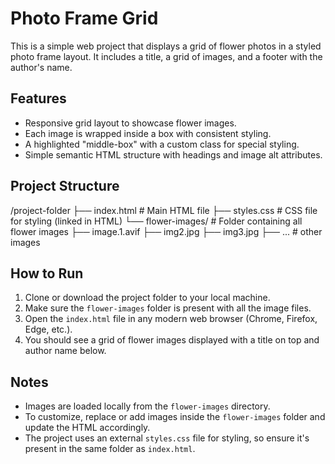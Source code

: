 # Photo Frame Grid

This is a simple web project that displays a grid of flower photos in a styled photo frame layout. It includes a title, a grid of images, and a footer with the author's name.

## Features

- Responsive grid layout to showcase flower images.
- Each image is wrapped inside a box with consistent styling.
- A highlighted "middle-box" with a custom class for special styling.
- Simple semantic HTML structure with headings and image alt attributes.

## Project Structure

/project-folder
├── index.html # Main HTML file
├── styles.css # CSS file for styling (linked in HTML)
└── flower-images/ # Folder containing all flower images
├── image.1.avif
├── img2.jpg
├── img3.jpg
├── ... # other images
## How to Run

1. Clone or download the project folder to your local machine.
2. Make sure the `flower-images` folder is present with all the image files.
3. Open the `index.html` file in any modern web browser (Chrome, Firefox, Edge, etc.).
4. You should see a grid of flower images displayed with a title on top and author name below.

## Notes

- Images are loaded locally from the `flower-images` directory.
- To customize, replace or add images inside the `flower-images` folder and update the HTML accordingly.
- The project uses an external `styles.css` file for styling, so ensure it's present in the same folder as `index.html`.

